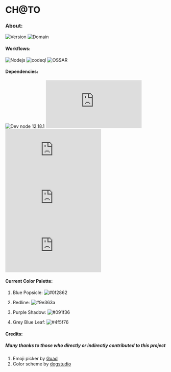 <h1>CH@TO</h1>

<h3>About:</h3>

![Version](https://img.shields.io/badge/CH%40TO-1.0.0--beta-success)
![Domain](https://img.shields.io/badge/Active%20Domain-https://ch--to.herokuapp.com-success?logo=Heroku)
  

<h4>Workflows:</h4>

![Nodejs](https://github.com/AranNomante/Ch-to/workflows/Node.js%20CI/badge.svg)
![codeql](https://github.com/AranNomante/Ch-to/workflows/CodeQL/badge.svg)
![OSSAR](https://github.com/AranNomante/Ch-to/workflows/OSSAR/badge.svg)

  
<h4>Dependencies:</h4>

![Dev node 12.18.1](https://img.shields.io/badge/Dev%20node-12.18.1-blue?logo=Node.js)
![express ^4.17.1](https://img.shields.io/badge/express-^4.17.1-blue?logo=Node.js)
![express rate limit](https://img.shields.io/badge/express%20rate%20limit-^5.2.3-blue?logo=Node.js)
![helmet ^4.2.0](https://img.shields.io/badge/helmet-^4.2.0-blue?logo=Node.js)
![socket.io ^3.0.4](https://img.shields.io/badge/socket.io-^3.0.4-blue?logo=Node.js)


<h4>Current Color Palette:</h4>

<ol>
  
<li>
  
  Blue Popsicle: ![#0f2862](https://via.placeholder.com/15/0f2862/000000?text=+) 
  
</li>

<li>
  
  Redline: ![#9e363a](https://via.placeholder.com/15/9e363a/000000?text=+) 

</li>

<li>
  
  Purple Shadow: ![#091f36](https://via.placeholder.com/15/091f36/000000?text=+) 

</li>

<li>
  
  Grey Blue Leaf: ![#4f5f76](https://via.placeholder.com/15/4f5f76/000000?text=+) 

</li>
</ol>


<h4>Credits:</h4>

<h5>Many thanks to those who directly or indirectly contributed to this project</h5>

<ol>
  <li>Emoji picker by <a href="https://github.com/Guad/simple-emoji-picker">Guad</a></li>
  <li>Color scheme by <a href="https://dogstudio.co/">dogstudio</a></li>
</ol>

